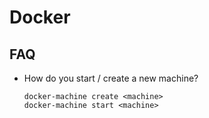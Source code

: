 # Docker

## FAQ

* How do you start / create a new machine?

    ```
    docker-machine create <machine>
    docker-machine start <machine>
    ```



